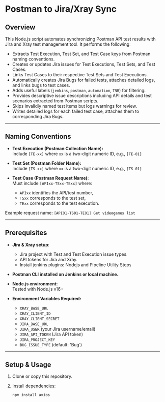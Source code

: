 # Postman to Jira/Xray Sync

## Overview

This Node.js script automates synchronizing Postman API test results with Jira and Xray test management tool. It performs the following:

- Extracts Test Execution, Test Set, and Test Case keys from Postman naming conventions.
- Creates or updates Jira issues for Test Executions, Test Sets, and Test Cases.
- Links Test Cases to their respective Test Sets and Test Executions.
- Automatically creates Jira Bugs for failed tests, attaches detailed logs, and links bugs to test cases.
- Adds useful labels (`jenkins`, `postman`, `automation`, `TNR`) for filtering.
- Provides descriptive issue descriptions including API details and test scenarios extracted from Postman scripts.
- Skips invalidly named test items but logs warnings for review.
- Writes detailed logs for each failed test case, attaches them to corresponding Jira Bugs.

---

## Naming Conventions

- **Test Execution (Postman Collection Name):**  
  Include `[TE-xx]` where `xx` is a two-digit numeric ID, e.g., `[TE-01]`

- **Test Set (Postman Folder Name):**  
  Include `[TS-xx]` where `xx` is a two-digit numeric ID, e.g., `[TS-01]`

- **Test Case (Postman Request Name):**  
  Must include `[APIxx-TSxx-TExx]` where:  
  - `APIxx` identifies the API/test number,  
  - `TSxx` corresponds to the test set,  
  - `TExx` corresponds to the test execution.

Example request name: `[API01-TS01-TE01] Get videogames list`

---

## Prerequisites

- **Jira & Xray setup:**  
  - Jira project with Test and Test Execution issue types.  
  - API tokens for Jira and Xray.
  - Install jenkins plugins: Nodejs and Pipeline Utility Steps

- **Postman CLI installed on Jenkins or local machine.**

- **Node.js environment:**  
  Tested with Node.js v16+

- **Environment Variables Required:**  
  - `XRAY_BASE_URL`  
  - `XRAY_CLIENT_ID`  
  - `XRAY_CLIENT_SECRET`  
  - `JIRA_BASE_URL`  
  - `JIRA_USER` (your Jira username/email)  
  - `JIRA_API_TOKEN` (Jira API token)  
  - `JIRA_PROJECT_KEY`  
  - `BUG_ISSUE_TYPE` (default: 'Bug')

---

## Setup & Usage

1. Clone or copy this repository.

2. Install dependencies:

   ```bash
   npm install axios
